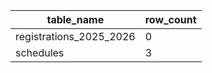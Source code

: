 | table_name              | row_count |
| ----------------------- | --------- |
| registrations_2025_2026 | 0         |
| schedules               | 3         |